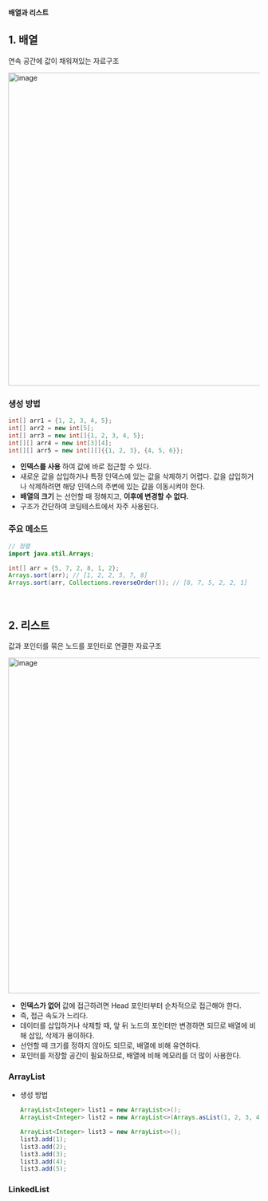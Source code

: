 **배열과 리스트**

## 1. 배열

연속 공간에 값이 채워져있는 자료구조

<img width="628" alt="image" src="https://github.com/yoouung/AlgorithmStudy/assets/78146904/73899f1d-3884-4853-bb73-7f2a651d2470">

### 생성 방법

```java
int[] arr1 = {1, 2, 3, 4, 5};
int[] arr2 = new int[5];
int[] arr3 = new int[]{1, 2, 3, 4, 5};
int[][] arr4 = new int[3][4];
int[][] arr5 = new int[][]{{1, 2, 3}, {4, 5, 6}};
```

-   **인덱스를 사용** 하여 값에 바로 접근할 수 있다.
-   새로운 값을 삽입하거나 특정 인덱스에 있는 값을 삭제하기 어렵다. 값을 삽입하거나 삭제하려면 해당 인덱스의 주변에 있는 값을 이동시켜야 한다.
-   **배열의 크기** 는 선언할 때 정해지고, **이후에 변경할 수 없다.**
-   구조가 간단하여 코딩테스트에서 자주 사용된다.

### 주요 메소드

```java
// 정렬
import java.util.Arrays;

int[] arr = {5, 7, 2, 8, 1, 2};
Arrays.sort(arr); // [1, 2, 2, 5, 7, 8]
Arrays.sort(arr, Collections.reverseOrder()); // [8, 7, 5, 2, 2, 1]
```

<br/>

## 2. 리스트

값과 포인터를 묶은 노드를 포인터로 연결한 자료구조

<img width="673" alt="image" src="https://github.com/yoouung/AlgorithmStudy/assets/78146904/f025b1e0-a156-4c30-bece-b5ae26e4f267">

-   **인덱스가 없어** 값에 접근하려면 Head 포인터부터 순차적으로 접근해야 한다.
-   즉, 접근 속도가 느리다.
-   데이터를 삽입하거나 삭제할 때, 앞 뒤 노드의 포인터만 변경하면 되므로 배열에 비해 삽입, 삭제가 용이하다.
-   선언할 때 크기를 정하지 않아도 되므로, 배열에 비해 유연하다.
-   포인터를 저장할 공간이 필요하므로, 배열에 비해 메모리를 더 많이 사용한다.

### ArrayList

-   생성 방법

    ```java
    ArrayList<Integer> list1 = new ArrayList<>();
    ArrayList<Integer> list2 = new ArrayList<>(Arrays.asList(1, 2, 3, 4, 5));

    ArrayList<Integer> list3 = new ArrayList<>();
    list3.add(1);
    list3.add(2);
    list3.add(3);
    list3.add(4);
    list3.add(5);
    ```

### LinkedList
